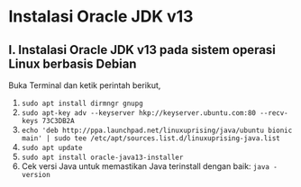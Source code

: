 # Instalasi Oracle JDK v13

## I. Instalasi Oracle JDK v13 pada sistem operasi Linux berbasis Debian

Buka Terminal dan ketik perintah berikut,

1. `sudo apt install dirmngr gnupg`
2. `sudo apt-key adv --keyserver hkp://keyserver.ubuntu.com:80 --recv-keys 73C3DB2A`
3. `echo 'deb http://ppa.launchpad.net/linuxuprising/java/ubuntu bionic main' | sudo tee /etc/apt/sources.list.d/linuxuprising-java.list`
4. `sudo apt update`
5. `sudo apt install oracle-java13-installer`
6. Cek versi Java untuk memastikan Java terinstall dengan baik: `java -version`
